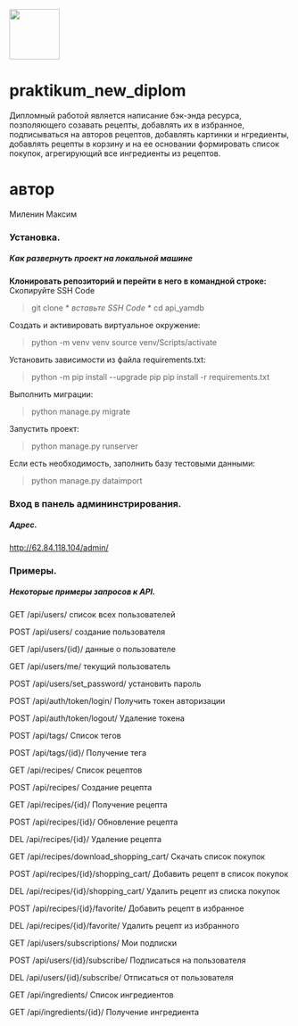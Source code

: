 <img src="https://github.com/milmax75/foodgram-project-react/actions/workflows/main.yml/badge.svg" height="90"/>

# praktikum_new_diplom

Дипломный работой является написание бэк-энда ресурса, позполяющего созавать рецепты, добавлять их в избранное, подписываться на авторов рецептов, добавлять картинки и нгредиенты, добавлять рецепты в корзину и на ее основании формировать список покупок, агрегирующий все ингредиенты из рецептов.

# автор
Миленин Максим

### Установка.
##### Как развернуть проект на локальной машине

**Клонировать репозиторий и перейти в него в командной строке:**
Скопируйте SSH Code
> git clone * *вставьте SSH Code* *
> cd api_yamdb

Cоздать и активировать виртуальное окружение:
> python -m venv venv
> source venv/Scripts/activate

Установить зависимости из файла requirements.txt:
> python -m pip install --upgrade pip
> pip install -r requirements.txt

Выполнить миграции:
> python manage.py migrate

Запустить проект:
> python manage.py runserver

Если есть необходимость, заполнить базу тестовыми данными:
>python manage.py dataimport

### Вход в панель админинстрирования.
##### Адрес.
http://62.84.118.104/admin/

### Примеры.
##### Некоторые примеры запросов к API.

GET /api/users/
список всех пользователей

POST /api/users/
создание пользователя

GET /api/users/{id}/
данные о пользователе

GET /api/users/me/
текущий пользователь

POST /api/users/set_password/
установить пароль
 
POST /api/auth/token/login/
Получить токен авторизации

POST /api/auth/token/logout/
Удаление токена

POST /api/tags/
Cписок тегов

POST /api/tags/{id}/
Получение тега

GET /api/recipes/
Список рецептов

POST /api/recipes/
Создание рецепта

GET /api/recipes/{id}/
Получение рецепта

POST /api/recipes/{id}/
Обновление рецепта

DEL /api/recipes/{id}/
Удаление рецепта

GET /api/recipes/download_shopping_cart/
Скачать список покупок

POST /api/recipes/{id}/shopping_cart/
Добавить рецепт в список покупок

DEL /api/recipes/{id}/shopping_cart/
Удалить рецепт из списка покупок

POST /api/recipes/{id}/favorite/
Добавить рецепт в избранное

DEL /api/recipes/{id}/favorite/
Удалить рецепт из избранного

GET /api/users/subscriptions/
Мои подписки

POST /api/users/{id}/subscribe/
Подписаться на пользователя

DEL /api/users/{id}/subscribe/
Отписаться от пользователя

GET /api/ingredients/
Список ингредиентов

GET /api/ingredients/{id}/
Получение ингредиента




